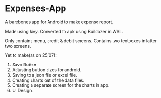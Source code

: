 # Expenses-App
A barebones app for Android to make expense report.

Made using kivy. Converted to apk using Buildozer in WSL.

Only contains menu, credit & debit screens. Contains two textboxes in latter two screens.

Yet to make(as on 25/07):
1. Save Button
2. Adjusting button sizes for android.
3. Saving to a json file or excel file.
4. Creating charts out of the data files.
5. Creating a separate screen for the charts in app.
6. UI Design.
